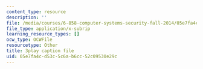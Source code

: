 ```yaml
---
content_type: resource
description: ''
file: /media/courses/6-858-computer-systems-security-fall-2014/05e7fa4cd53c5c6ab6cc52c09530e29c_MT7X17ZRo1U.vtt
file_type: application/x-subrip
learning_resource_types: []
ocw_type: OCWFile
resourcetype: Other
title: 3play caption file
uid: 05e7fa4c-d53c-5c6a-b6cc-52c09530e29c
---
```

